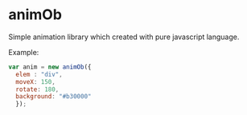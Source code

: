 # animOb
Simple animation library which created with pure javascript language.

Example: 

```javascript
var anim = new animOb({
  elem : "div",
  moveX: 150,
  rotate: 180,
  background: "#b30000"
  });
  
```